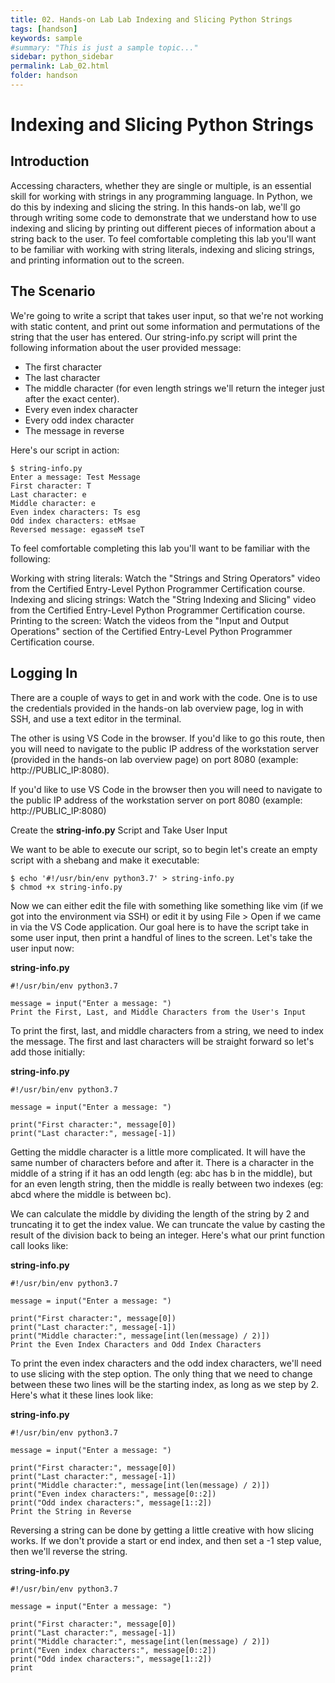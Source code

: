 ```yaml
---
title: 02. Hands-on Lab Lab Indexing and Slicing Python Strings
tags: [handson]
keywords: sample
#summary: "This is just a sample topic..."
sidebar: python_sidebar
permalink: Lab_02.html
folder: handson
---
```


# Indexing and Slicing Python Strings

## Introduction

Accessing characters, whether they are single or multiple, is an essential skill for working with strings in any programming language. In Python, we do this by indexing and slicing the string. In this hands-on lab, we'll go through writing some code to demonstrate that we understand how to use indexing and slicing by printing out different pieces of information about a string back to the user. To feel comfortable completing this lab you'll want to be familiar with working with string literals, indexing and slicing strings, and printing information out to the screen.

## The Scenario

We're going to write a script that takes user input, so that we're not working with static content, and print out some information and permutations of the string that the user has entered. Our string-info.py script will print the following information about the user provided message:

* The first character
* The last character
* The middle character (for even length strings we'll return the integer just after the exact center).
* Every even index character
* Every odd index character
* The message in reverse

Here's our script in action:

```
$ string-info.py
Enter a message: Test Message
First character: T
Last character: e
Middle character: e
Even index characters: Ts esg
Odd index characters: etMsae
Reversed message: egasseM tseT
```

To feel comfortable completing this lab you'll want to be familiar with the following:

Working with string literals: Watch the "Strings and String Operators" video from the Certified Entry-Level Python Programmer Certification course.
Indexing and slicing strings: Watch the "String Indexing and Slicing" video from the Certified Entry-Level Python Programmer Certification course.
Printing to the screen: Watch the videos from the "Input and Output Operations" section of the Certified Entry-Level Python Programmer Certification course.

## Logging In

There are a couple of ways to get in and work with the code. One is to use the credentials provided in the hands-on lab overview page, log in with SSH, and use a text editor in the terminal.

The other is using VS Code in the browser. If you'd like to go this route, then you will need to navigate to the public IP address of the workstation server (provided in the hands-on lab overview page) on port 8080 (example: http://PUBLIC_IP:8080).

If you'd like to use VS Code in the browser then you will need to navigate to the public IP address of the workstation server on port 8080 (example: http://PUBLIC_IP:8080)

Create the **string-info.py** Script and Take User Input

We want to be able to execute our script, so to begin let's create an empty script with a shebang and make it executable:

```
$ echo '#!/usr/bin/env python3.7' > string-info.py
$ chmod +x string-info.py
```

Now we can either edit the file with something like something like vim (if we got into the environment via SSH) or edit it by using File > Open if we came in via the VS Code application.
Our goal here is to have the script take in some user input, then print a handful of lines to the screen. Let's take the user input now:

**string-info.py**

```
#!/usr/bin/env python3.7

message = input("Enter a message: ")
Print the First, Last, and Middle Characters from the User's Input
```

To print the first, last, and middle characters from a string, we need to index the message. The first and last characters will be straight forward so let's add those initially:

**string-info.py**

```
#!/usr/bin/env python3.7

message = input("Enter a message: ")

print("First character:", message[0])
print("Last character:", message[-1])
```

Getting the middle character is a little more complicated. It will have the same number of characters before and after it. There is a character in the middle of a string if it has an odd length (eg: abc has b in the middle), but for an even length string, then the middle is really between two indexes (eg: abcd where the middle is between bc).

We can calculate the middle by dividing the length of the string by 2 and truncating it to get the index value. We can truncate the value by casting the result of the division back to being an integer. Here's what our print function call looks like:

**string-info.py**

```
#!/usr/bin/env python3.7

message = input("Enter a message: ")

print("First character:", message[0])
print("Last character:", message[-1])
print("Middle character:", message[int(len(message) / 2)])
Print the Even Index Characters and Odd Index Characters
```

To print the even index characters and the odd index characters, we'll need to use slicing with the step option. The only thing that we need to change between these two lines will be the starting index, as long as we step by 2. Here's what it these lines look like:

**string-info.py**

```
#!/usr/bin/env python3.7

message = input("Enter a message: ")

print("First character:", message[0])
print("Last character:", message[-1])
print("Middle character:", message[int(len(message) / 2)])
print("Even index characters:", message[0::2])
print("Odd index characters:", message[1::2])
Print the String in Reverse
```

Reversing a string can be done by getting a little creative with how slicing works. If we don't provide a start or end index, and then set a -1 step value, then we'll reverse the string.

**string-info.py**

```
#!/usr/bin/env python3.7

message = input("Enter a message: ")

print("First character:", message[0])
print("Last character:", message[-1])
print("Middle character:", message[int(len(message) / 2)])
print("Even index characters:", message[0::2])
print("Odd index characters:", message[1::2])
print
```